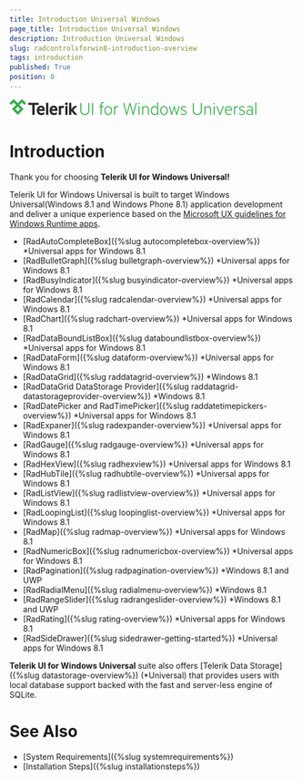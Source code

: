 ```yaml
---
title: Introduction Universal Windows 
page_title: Introduction Universal Windows 
description: Introduction Universal Windows 
slug: radcontrolsforwin8-introduction-overview
tags: introduction
published: True
position: 0
---
```


![Rad Controls-Introduction-Overview](images/Introduction/RadControls-Introduction-Overview.png)

# Introduction

Thank you for choosing **Telerik UI for Windows Universal!**

Telerik UI for Windows Universal is built to target Windows Universal(Windows 8.1 and Windows Phone 8.1) application development and deliver a unique experience based on the [Microsoft UX guidelines for Windows Runtime apps](http://msdn.microsoft.com/en-us/library/windows/apps/hh465424.aspx).  

* [RadAutoCompleteBox]({%slug autocompletebox-overview%}) *Universal apps for Windows 8.1
* [RadBulletGraph]({%slug bulletgraph-overview%}) *Universal apps for Windows 8.1
* [RadBusyIndicator]({%slug busyindicator-overview%}) *Universal apps for Windows 8.1
* [RadCalendar]({%slug radcalendar-overview%}) *Universal apps for Windows 8.1
* [RadChart]({%slug radchart-overview%}) *Universal apps for Windows 8.1
* [RadDataBoundListBox]({%slug databoundlistbox-overview%}) *Universal apps for Windows 8.1
* [RadDataForm]({%slug dataform-overview%}) *Universal apps for Windows 8.1
* [RadDataGrid]({%slug raddatagrid-overview%}) *Windows 8.1
* [RadDataGrid DataStorage Provider]({%slug raddatagrid-datastorageprovider-overview%}) *Windows 8.1
* [RadDatePicker and RadTimePicker]({%slug raddatetimepickers-overview%}) *Universal apps for Windows 8.1
* [RadExpaner]({%slug radexpander-overview%}) *Universal apps for Windows 8.1
* [RadGauge]({%slug radgauge-overview%}) *Universal apps for Windows 8.1
* [RadHexView]({%slug radhexview%}) *Universal apps for Windows 8.1
* [RadHubTile]({%slug radhubtile-overview%}) *Universal apps for Windows 8.1
* [RadListView]({%slug radlistview-overview%}) *Universal apps for Windows 8.1
* [RadLoopingList]({%slug loopinglist-overview%}) *Universal apps for Windows 8.1
* [RadMap]({%slug radmap-overview%}) *Universal apps for Windows 8.1
* [RadNumericBox]({%slug radnumericbox-overview%}) *Universal apps for Windows 8.1
* [RadPagination]({%slug radpagination-overview%}) *Windows 8.1 and UWP
* [RadRadialMenu]({%slug radialmenu-overview%}) *Windows 8.1
* [RadRangeSlider]({%slug radrangeslider-overview%}) *Windows 8.1 and UWP
* [RadRating]({%slug rating-overview%}) *Universal apps for Windows 8.1
* [RadSideDrawer]({%slug sidedrawer-getting-started%}) *Universal apps for Windows 8.1
            
**Telerik UI for Windows Universal** suite also offers [Telerik Data Storage]({%slug datastorage-overview%}) (*Universal) that provides users with local database support backed with the fast and server-less engine of SQLite.
        
# See Also

 * [System Requirements]({%slug systemrequirements%})
 * [Installation Steps]({%slug installationsteps%})
